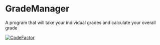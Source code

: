 # GradeManager
A program that will take your individual grades and calculate your overall grade

[![CodeFactor](https://www.codefactor.io/repository/github/frazzer951/grademanager/badge)](https://www.codefactor.io/repository/github/frazzer951/grademanager)
